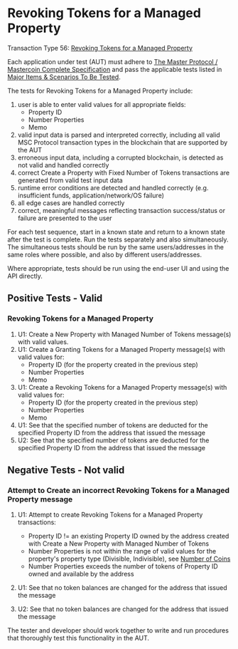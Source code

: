 # Revoking Tokens for a Managed Property

Transaction Type 56: [Revoking Tokens for a Managed Property](https://github.com/mastercoin-MSC/spec#granting-tokens-for-a-managed-property)

Each application under test (AUT) must adhere to [The Master Protocol / Mastercoin Complete Specification](https://github.com/mastercoin-MSC/spec/blob/master/README.md) and pass the applicable tests listed in [Major Items & Scenarios To Be Tested](https://github.com/marv-engine/QA/blob/master/MastercoinDistributedExchangeTestPlan.md#major-items--scenarios-to-be-tested).

The tests for Revoking Tokens for a Managed Property include:

1. user is able to enter valid values for all appropriate fields:
    * Property ID
    * Number Properties
    * Memo
1. valid input data is parsed and interpreted correctly, including all valid MSC Protocol transaction types in the blockchain that are supported by the AUT
1. erroneous input data, including a corrupted blockchain, is detected as not valid and handled correctly
1. correct Create a Property with Fixed Number of Tokens transactions are generated from valid test input data
1. runtime error conditions are detected and handled correctly (e.g. insufficient funds, application/network/OS failure)
1. all edge cases are handled correctly
1. correct, meaningful messages reflecting transaction success/status or failure are presented to the user

For each test sequence, start in a known state and return to a known state after the test is complete. Run the tests separately and also simultaneously. The simultaneous tests should be run by the same users/addresses in the same roles where possible, and also by different users/addresses.

Where appropriate, tests should be run using the end-user UI and using the API directly.

## Positive Tests - Valid
### Revoking Tokens for a Managed Property 
1. U1: Create a New Property with Managed Number of Tokens message(s) with valid values.
1. U1: Create a Granting Tokens for a Managed Property message(s) with valid values for:
    * Property ID (for the property created in the previous step)
    * Number Properties
    * Memo
1. U1: Create a Revoking Tokens for a Managed Property message(s) with valid values for:
    * Property ID (for the property created in the previous step)
    * Number Properties
    * Memo
1. U1: See that the specified number of tokens are deducted for the specified Property ID from the address that issued the message
1. U2: See that the specified number of tokens are deducted for the specified Property ID from the address that issued the message

## Negative Tests - Not valid
### Attempt to Create an incorrect Revoking Tokens for a Managed Property message
1. U1: Attempt to create Revoking Tokens for a Managed Property transactions:
    * Property ID != an existing Property ID owned by the address created with Create a New Property with Managed Number of Tokens
    * Number Properties is not within the range of valid values for the property's property type (Divisible, Indivisible), see [Number of Coins](https://github.com/mastercoin-MSC/spec#field-number-of-coins)
    * Number Properties exceeds the number of tokens of Property ID owned and available by the address

1. U1: See that no token balances are changed for the address that issued the message
1. U2: See that no token balances are changed for the address that issued the message

The tester and developer should work together to write and run procedures that thoroughly test this functionality in the AUT.

